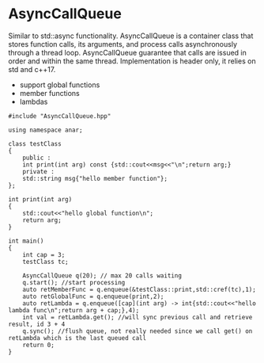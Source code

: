 # AsyncCallQueue
Similar to std::async functionality. AsyncCallQueue is a container class that stores function calls, its arguments, and process calls asynchronously through a thread loop.
AsyncCallQueue guarantee that calls are issued in order and within the same thread.
Implementation is header only, it relies on std and c++17.

- support global functions
- member functions
- lambdas

    
```
#include "AsyncCallQueue.hpp"

using namespace anar;

class testClass
{
    public :
    int print(int arg) const {std::cout<<msg<<"\n";return arg;}
    private :
    std::string msg{"hello member function"};
};

int print(int arg)
{
    std::cout<<"hello global function\n";
    return arg;
}

int main()
{
    int cap = 3;
    testClass tc;

    AsyncCallQueue q(20); // max 20 calls waiting
    q.start(); //start processing
    auto retMemberFunc = q.enqueue(&testClass::print,std::cref(tc),1);
    auto retGlobalFunc = q.enqueue(print,2);
    auto retLambda = q.enqueue([cap](int arg) -> int{std::cout<<"hello lambda func\n";return arg + cap;},4);
    int val = retLambda.get(); //will sync previous call and retrieve result, id 3 + 4
    q.sync(); //flush queue, not really needed since we call get() on retLambda which is the last queued call
    return 0;
}
```